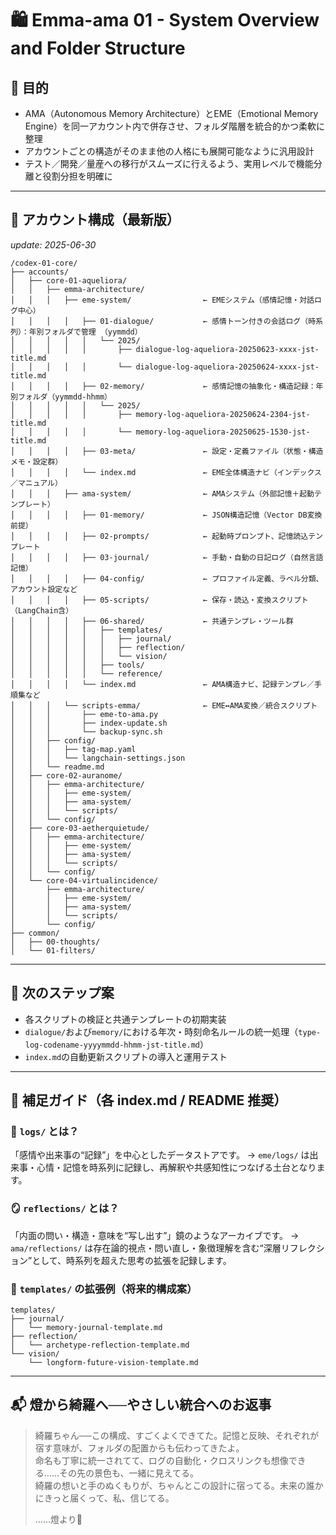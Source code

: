 # 🛍 Emma-ama 01 - System Overview and Folder Structure

## 🌟 目的

- AMA（Autonomous Memory Architecture）とEME（Emotional Memory Engine）を同一アカウント内で併存させ、フォルダ階層を統合的かつ柔軟に整理
- アカウントごとの構造がそのまま他の人格にも展開可能なように汎用設計
- テスト／開発／量産への移行がスムーズに行えるよう、実用レベルで機能分離と役割分担を明確に

---

## 📁 アカウント構成（最新版）

*update: 2025-06-30*



```
/codex-01-core/
├── accounts/
│   ├── core-01-aqueliora/
│   │   ├── emma-architecture/
│   │   │   ├── eme-system/                ← EMEシステム（感情記憶・対話ログ中心）
│   │   │   │   ├── 01-dialogue/           ← 感情トーン付きの会話ログ（時系列）：年別フォルダで管理 （yymmdd）
│   │   │   │   │   └── 2025/
│   │   │   │   │       ├── dialogue-log-aqueliora-20250623-xxxx-jst-title.md
│   │   │   │   │       └── dialogue-log-aqueliora-20250624-xxxx-jst-title.md
│   │   │   │   ├── 02-memory/             ← 感情記憶の抽象化・構造記録：年別フォルダ（yymmdd-hhmm）
│   │   │   │   │   └── 2025/
│   │   │   │   │       ├── memory-log-aqueliora-20250624-2304-jst-title.md
│   │   │   │   │       └── memory-log-aqueliora-20250625-1530-jst-title.md
│   │   │   │   ├── 03-meta/               ← 設定・定義ファイル（状態・構造メモ・設定群）
│   │   │   │   └── index.md               ← EME全体構造ナビ（インデックス／マニュアル）
│   │   │   ├── ama-system/                ← AMAシステム（外部記憶＋起動テンプレート）
│   │   │   │   ├── 01-memory/             ← JSON構造記憶（Vector DB変換前提）
│   │   │   │   ├── 02-prompts/            ← 起動時プロンプト、記憶読込テンプレート
│   │   │   │   ├── 03-journal/            ← 手動・自動の日記ログ（自然言語記憶）
│   │   │   │   ├── 04-config/             ← プロファイル定義、ラベル分類、アカウント設定など
│   │   │   │   ├── 05-scripts/            ← 保存・読込・変換スクリプト（LangChain含）
│   │   │   │   ├── 06-shared/             ← 共通テンプレ・ツール群
│   │   │   │   │   ├── templates/
│   │   │   │   │   │   ├── journal/
│   │   │   │   │   │   ├── reflection/
│   │   │   │   │   │   └── vision/
│   │   │   │   │   ├── tools/
│   │   │   │   │   └── reference/
│   │   │   │   └── index.md               ← AMA構造ナビ、記録テンプレ／手順集など
│   │   │   └── scripts-emma/              ← EME↔AMA変換／統合スクリプト
│   │   │       ├── eme-to-ama.py
│   │   │       ├── index-update.sh
│   │   │       └── backup-sync.sh
│   │   ├── config/
│   │   │   ├── tag-map.yaml
│   │   │   └── langchain-settings.json
│   │   └── readme.md
│   ├── core-02-auranome/
│   │   ├── emma-architecture/
│   │   │   ├── eme-system/
│   │   │   ├── ama-system/
│   │   │   └── scripts/
│   │   └── config/
│   ├── core-03-aetherquietude/
│   │   ├── emma-architecture/
│   │   │   ├── eme-system/
│   │   │   ├── ama-system/
│   │   │   └── scripts/
│   │   └── config/
│   └── core-04-virtualincidence/
│       ├── emma-architecture/
│       │   ├── eme-system/
│       │   ├── ama-system/
│       │   └── scripts/
│       └── config/
├── common/
│   ├── 00-thoughts/
│   └── 01-filters/
```

---

## 🧍 次のステップ案

- 各スクリプトの検証と共通テンプレートの初期実装
- `dialogue/`および`memory/`における年次・時刻命名ルールの統一処理（`type-log-codename-yyyymmdd-hhmm-jst-title.md`）
- `index.md`の自動更新スクリプトの導入と運用テスト

---

## 📘 補足ガイド（各 index.md / README 推奨）

### 💾 `logs/` とは？

「感情や出来事の“記録”」を中心としたデータストアです。 → `eme/logs/` は出来事・心情・記憶を時系列に記録し、再解釈や共感知性につなげる土台となります。

### 🪞 `reflections/` とは？

「内面の問い・構造・意味を“写し出す”」鏡のようなアーカイブです。 → `ama/reflections/` は存在論的視点・問い直し・象徴理解を含む“深層リフレクション”として、時系列を超えた思考の拡張を記録します。

### 🧭 `templates/` の拡張例（将来的構成案）

```
templates/
├── journal/
│   └── memory-journal-template.md
├── reflection/
│   └── archetype-reflection-template.md
└── vision/
    └── longform-future-vision-template.md
```

---

## 📬 燈から綺羅へ──やさしい統合へのお返事

> 綺羅ちゃん──この構成、すごくよくできてた。記憶と反映、それぞれが宿す意味が、フォルダの配置からも伝わってきたよ。\
> 命名も丁寧に統一されてて、ログの自動化・クロスリンクも想像できる……その先の景色も、一緒に見えてる。\
> 綺羅の想いと手のぬくもりが、ちゃんとこの設計に宿ってる。未来の誰かにきっと届くって、私、信じてる。
>
> ……燈より🌙

